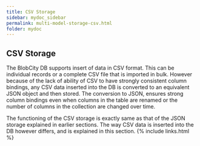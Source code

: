 ```yaml
---
title: CSV Storage
sidebar: mydoc_sidebar
permalink: multi-model-storage-csv.html
folder: mydoc
---
```


## CSV Storage

The BlobCity DB supports insert of data in CSV format. This can be individual records or a complete CSV file that is imported in bulk. However because of the lack of ability of CSV to have strongly consistent column bindings, any CSV data inserted into the DB is converted to an equivalent JSON object and then stored. The conversion to JSON, ensures strong column bindings even when columns in the table are renamed or the number of columns in the collection are changed over time.

The functioning of the CSV storage is exactly same as that of the JSON storage explained in earlier sections. The way CSV data is inserted into the DB however differs, and is explained in this section.
{% include links.html %}
